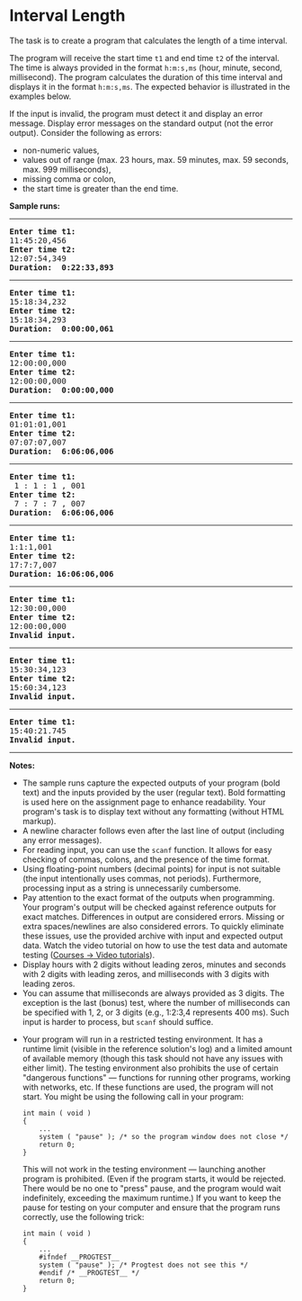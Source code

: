 <h1>Interval Length</h1>

<td class="lrtbCell" colspan="3" align="left"><p>The task is to create a program that calculates the length of a time interval.</p>
<p>The program will receive the start time <code>t1</code> and end time <code>t2</code> of the interval. The time is always provided in the format <code>h:m:s,ms</code> (hour, minute, second, millisecond). The program calculates the duration of this time interval and displays it in the format <code>h:m:s,ms</code>. The expected behavior is illustrated in the examples below.</p>
<p>If the input is invalid, the program must detect it and display an error message. Display error messages on the standard output (not the error output). Consider the following as errors:</p>
<ul>
<li>non-numeric values,</li>
<li>values out of range (max. 23 hours, max. 59 minutes, max. 59 seconds, max. 999 milliseconds),</li>
<li>missing comma or colon,</li>
<li>the start time is greater than the end time.</li>
</ul>
<p><strong>Sample runs:</strong></p>
<hr />
<pre>
<b>Enter time t1:</b>
11:45:20,456
<b>Enter time t2:</b>
12:07:54,349
<b>Duration:  0:22:33,893</b>
</pre>
<hr />
<pre>
<b>Enter time t1:</b>
15:18:34,232
<b>Enter time t2:</b>
15:18:34,293
<b>Duration:  0:00:00,061</b>
</pre>
<hr />
<pre>
<b>Enter time t1:</b>
12:00:00,000
<b>Enter time t2:</b>
12:00:00,000
<b>Duration:  0:00:00,000</b>
</pre>
<hr />
<pre>
<b>Enter time t1:</b>
01:01:01,001
<b>Enter time t2:</b>
07:07:07,007
<b>Duration:  6:06:06,006</b>
</pre>
<hr />
<pre>
<b>Enter time t1:</b>
 1 : 1 : 1 , 001
<b>Enter time t2:</b>
 7 : 7 : 7 , 007
<b>Duration:  6:06:06,006</b>
</pre>
<hr />
<pre>
<b>Enter time t1:</b>
1:1:1,001
<b>Enter time t2:</b>
17:7:7,007
<b>Duration: 16:06:06,006</b>
</pre>
<hr />
<pre>
<b>Enter time t1:</b>
12:30:00,000
<b>Enter time t2:</b>
12:00:00,000
<b>Invalid input.</b>
</pre>
<hr />
<pre>
<b>Enter time t1:</b>
15:30:34,123
<b>Enter time t2:</b>
15:60:34,123
<b>Invalid input.</b>
</pre>
<hr />
<pre>
<b>Enter time t1:</b>
15:40:21.745
<b>Invalid input.</b>
</pre>
<hr />
<p><strong>Notes:</strong></p>
<ul>
<li>The sample runs capture the expected outputs of your program (bold text) and the inputs provided by the user (regular text). Bold formatting is used here on the assignment page to enhance readability. Your program's task is to display text without any formatting (without HTML markup).</li>
<li>A newline character follows even after the last line of output (including any error messages).</li>
<li>For reading input, you can use the <code>scanf</code> function. It allows for easy checking of commas, colons, and the presence of the time format.</li>
<li>Using floating-point numbers (decimal points) for input is not suitable (the input intentionally uses commas, not periods). Furthermore, processing input as a string is unnecessarily cumbersome.</li>
<li>Pay attention to the exact format of the outputs when programming. Your program's output will be checked against reference outputs for exact matches. Differences in output are considered errors. Missing or extra spaces/newlines are also considered errors. To quickly eliminate these issues, use the provided archive with input and expected output data. Watch the video tutorial on how to use the test data and automate testing (<a href="https://courses.fit.cvut.cz/BI-PA1/video.html">Courses -&gt; Video tutorials</a>).</li>
<li>Display hours with 2 digits without leading zeros, minutes and seconds with 2 digits with leading zeros, and milliseconds with 3 digits with leading zeros.</li>
<li>You can assume that milliseconds are always provided as 3 digits. The exception is the last (bonus) test, where the number of milliseconds can be specified with 1, 2, or 3 digits (e.g., 1:2:3,4 represents 400 ms). Such input is harder to process, but <code>scanf</code> should suffice.</li>
<li><p>Your program will run in a restricted testing environment. It has a runtime limit (visible in the reference solution's log) and a limited amount of available memory (though this task should not have any issues with either limit). The testing environment also prohibits the use of certain "dangerous functions" — functions for running other programs, working with networks, etc. If these functions are used, the program will not start. You might be using the following call in your program:</p>
<div class="sourceCode"><pre class="sourceCode c"><code class="sourceCode c"><span class="dt">int</span> main ( <span class="dt">void</span> )
{
    ...
    system ( <span class="st">&quot;pause&quot;</span> ); <span class="co">/* so the program window does not close */</span>
    <span class="cf">return</span> <span class="dv">0</span>;
}</code></pre></div>
<p>This will not work in the testing environment — launching another program is prohibited. (Even if the program starts, it would be rejected. There would be no one to "press" pause, and the program would wait indefinitely, exceeding the maximum runtime.) If you want to keep the pause for testing on your computer and ensure that the program runs correctly, use the following trick:</p>
<div class="sourceCode"><pre class="sourceCode c"><code class="sourceCode c"><span class="dt">int</span> main ( <span class="dt">void</span> )
{
    ...
    <span class="pp">#ifndef __PROGTEST__</span>
    system ( <span class="st">&quot;pause&quot;</span> ); <span class="co">/* Progtest does not see this */</span>
    <span class="pp">#endif </span><span class="co">/* __PROGTEST__ */</span>
    <span class="cf">return</span> <span class="dv">0</span>;
}</code></pre></div></li>
</ul>


</td>